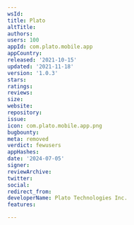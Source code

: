 ```yaml
---
wsId: 
title: Plato
altTitle: 
authors: 
users: 100
appId: com.plato.mobile.app
appCountry: 
released: '2021-10-15'
updated: '2021-11-18'
version: '1.0.3'
stars: 
ratings: 
reviews: 
size: 
website: 
repository: 
issue: 
icon: com.plato.mobile.app.png
bugbounty: 
meta: removed
verdict: fewusers
appHashes: 
date: '2024-07-05'
signer: 
reviewArchive: 
twitter: 
social: 
redirect_from: 
developerName: Plato Technologies Inc.
features: 

---
```


